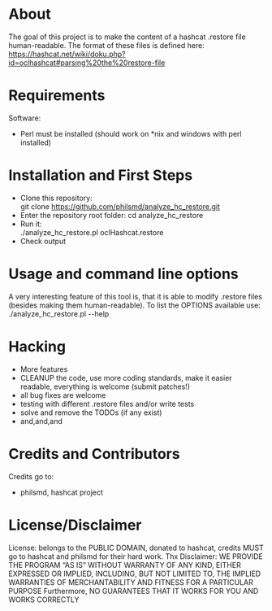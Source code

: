 # About

The goal of this project is to make the content of a hashcat .restore file human-readable.
The format of these files is defined here: https://hashcat.net/wiki/doku.php?id=oclhashcat#parsing%20the%20restore-file

# Requirements

Software:  
- Perl must be installed (should work on *nix and windows with perl installed)


# Installation and First Steps

* Clone this repository:  
    git clone https://github.com/philsmd/analyze_hc_restore.git  
* Enter the repository root folder:
    cd analyze_hc_restore
* Run it:  
    ./analyze_hc_restore.pl oclHashcat.restore
* Check output

# Usage and command line options

A very interesting feature of this tool is, that it is able to modify .restore files (besides making them human-readable).
To list the OPTIONS available use:
    ./analyze_hc_restore.pl --help

# Hacking

* More features
* CLEANUP the code, use more coding standards, make it easier readable, everything is welcome (submit patches!)
* all bug fixes are welcome
* testing with different .restore files and/or write tests
* solve and remove the TODOs (if any exist)
* and,and,and

# Credits and Contributors 
Credits go to:  
  
* philsmd, hashcat project

# License/Disclaimer

License: belongs to the PUBLIC DOMAIN, donated to hashcat, credits MUST go to hashcat and philsmd for their hard work. Thx
Disclaimer: WE PROVIDE THE PROGRAM “AS IS” WITHOUT WARRANTY OF ANY KIND, EITHER EXPRESSED OR IMPLIED, INCLUDING, BUT NOT LIMITED TO, THE IMPLIED WARRANTIES OF MERCHANTABILITY AND FITNESS FOR A PARTICULAR PURPOSE Furthermore, NO GUARANTEES THAT IT WORKS FOR YOU AND WORKS CORRECTLY
